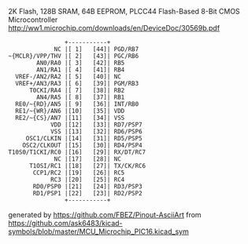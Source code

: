 2K Flash, 128B SRAM, 64B EEPROM, PLCC44
Flash-Based 8-Bit CMOS Microcontroller
http://ww1.microchip.com/downloads/en/DeviceDoc/30569b.pdf


	                +-----------+
	             NC |[ 1]   [44]| PGD/RB7
	~{MCLR}/VPP/THV |[ 2]   [43]| PGC/RB6
	        AN0/RA0 |[ 3]   [42]| RB5
	        AN1/RA1 |[ 4]   [41]| RB4
	  VREF-/AN2/RA2 |[ 5]   [40]| NC
	  VREF+/AN3/RA3 |[ 6]   [39]| PGM/RB3
	      T0CKI/RA4 |[ 7]   [38]| RB2
	        AN4/RA5 |[ 8]   [37]| RB1
	  RE0/~{RD}/AN5 |[ 9]   [36]| INT/RB0
	  RE1/~{WR}/AN6 |[10]   [35]| VDD
	  RE2/~{CS}/AN7 |[11]   [34]| VSS
	            VDD |[12]   [33]| RD7/PSP7
	            VSS |[13]   [32]| RD6/PSP6
	     OSC1/CLKIN |[14]   [31]| RD5/PSP5
	    OSC2/CLKOUT |[15]   [30]| RD4/PSP4
	T10S0/T1CKI/RC0 |[16]   [29]| RX/DT/RC7
	             NC |[17]   [28]| NC
	      T1OSI/RC1 |[18]   [27]| TX/CK/RC6
	       CCP1/RC2 |[19]   [26]| RC5
	            RC3 |[20]   [25]| RC4
	       RD0/PSP0 |[21]   [24]| RD3/PSP3
	       RD1/PSP1 |[22]   [23]| RD2/PSP2
	                +-----------+


generated by https://github.com/FBEZ/Pinout-AsciiArt from https://github.com/ask6483/kicad-symbols/blob/master/MCU_Microchip_PIC16.kicad_sym